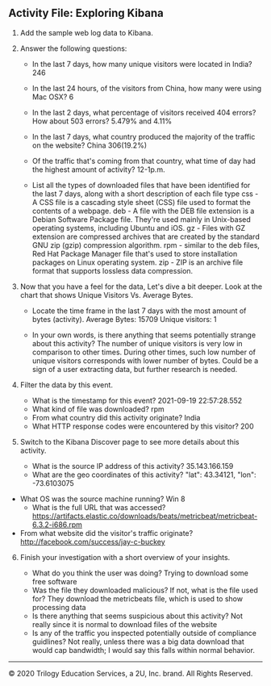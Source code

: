 ## Activity File: Exploring Kibana

1. Add the sample web log data to Kibana.

2. Answer the following questions:

    - In the last 7 days, how many unique visitors were located in India?
    246

    - In the last 24 hours, of the visitors from China, how many were using Mac OSX?
    6
    - In the last 2 days, what percentage of visitors received 404 errors? How about 503 errors?
    5.479% and 4.11% 
    
    - In the last 7 days, what country produced the majority of the traffic on the website?
    China 306(19.2%)
    
    - Of the traffic that's coming from that country, what time of day had the highest amount of activity?
    12-1p.m.
    - List all the types of downloaded files that have been identified for the last 7 days, along with a short description of each file type
    css - A CSS file is a cascading style sheet (CSS) file used to format the contents of a webpage.
    deb - A file with the DEB file extension is a Debian Software Package file. They're used mainly in Unix-based operating systems, including Ubuntu and iOS.
    gz -  Files with GZ extension are compressed archives that are created by the standard GNU zip (gzip) compression algorithm.
    rpm - similar to the deb files, Red Hat Package Manager file that's used to store installation packages on Linux operating system.
    zip - ZIP is an archive file format that supports lossless data compression.
    
3. Now that you have a feel for the data, Let's dive a bit deeper. Look at the chart that shows Unique Visitors Vs. Average Bytes.
     - Locate the time frame in the last 7 days with the most amount of bytes (activity).
     Average Bytes: 15709
     Unique visitors: 1
     
     - In your own words, is there anything that seems potentially strange about this activity?
The number of unique visitors is very low in comparison to other times. During other times, such low number of unique visitors corresponds with lower number of 
bytes. Could be a sign of a user extracting data, but further research is needed.

4. Filter the data by this event.
     - What is the timestamp for this event?
     2021-09-19 22:57:28.552
     - What kind of file was downloaded?
     rpm
     - From what country did this activity originate?
     India
     - What HTTP response codes were encountered by this visitor?
     200

5. Switch to the Kibana Discover page to see more details about this activity.
     - What is the source IP address of this activity?
     35.143.166.159
     - What are the geo coordinates of this activity?
     "lat": 43.34121,
     "lon": -73.6103075
  - What OS was the source machine running?
  Win 8
     - What is the full URL that was accessed?
 https://artifacts.elastic.co/downloads/beats/metricbeat/metricbeat-6.3.2-i686.rpm     
 - From what website did the visitor's traffic originate?
 http://facebook.com/success/jay-c-buckey
 
6. Finish your investigation with a short overview of your insights. 

     - What do you think the user was doing?
     Trying to download some free software
     - Was the file they downloaded malicious? If not, what is the file used for?
     They download the metricbeats file, which is used to show processing data
     - Is there anything that seems suspicious about this activity?
     Not really since it is normal to download files of the website
     - Is any of the traffic you inspected potentially outside of compliance guidlines?
     Not really, unless there was a big data download that would cap bandwidth; I would say this falls within normal behavior.

---
© 2020 Trilogy Education Services, a 2U, Inc. brand. All Rights Reserved.  
